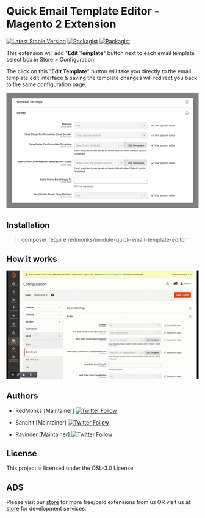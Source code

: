 # Quick Email Template Editor - Magento 2 Extension 

[![Latest Stable Version](https://img.shields.io/packagist/v/redmonks/module-quick-email-template-editor.svg?style=flat-square)](https://packagist.org/packages/redmonks/module-quick-email-template-editor)
[![Packagist](https://img.shields.io/packagist/dt/redmonks/module-quick-email-template-editor.svg?style=flat-square)](https://packagist.org/packages/redmonks/module-quick-email-template-editor/stats)
[![Packagist](https://img.shields.io/packagist/dm/redmonks/module-quick-email-template-editor.svg?style=flat-square)](https://packagist.org/packages/redmonks/module-quick-email-template-editor/stats)

This extension will add "**Edit Template**" button next to each email template select box in Store > Configuration. 

The click on this "**Edit Template**" button will take you directly to the email template edit interface & saving the template changes will redirect you back to the same configuration page. 

![Edit Template Button](https://raw.githubusercontent.com/redchamps/repo-images/master/quick-email-template-editor/edit-template-button.jpeg)

## Installation

> composer require redmonks/module-quick-email-template-editor

## How it works

![How it works](https://raw.githubusercontent.com/redchamps/repo-images/master/quick-email-template-editor/quick-email-template-editor.gif)

## Authors

- RedMonks [Maintainer] [![Twitter Follow](https://img.shields.io/twitter/follow/_redMonks.svg?style=social)](https://twitter.com/_redMonks)

- Sanchit [Maintainer] [![Twitter Follow](https://img.shields.io/twitter/follow/_techDriven.svg?style=social)](https://twitter.com/_techDriven)

- Ravinder [Maintainer] [![Twitter Follow](https://img.shields.io/twitter/follow/_iAmRav.svg?style=social)](https://twitter.com/_iAmRav)

## License

This project is licensed under the OSL-3.0 License.

## ADS

Please visit our [store](https://redchamps.com) for more free/paid extensions from us OR visit us at [store](https://redmonks.agency) for development services.
